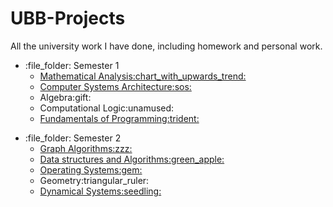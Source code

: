 # UBB-Projects

All the university work I have done, including homework and personal work.
<ul>
  <li>:file_folder: Semester 1
  <ul>
    <li>
      <a href="https://github.com/Bugnar12/Mathematical-Analysis">
      Mathematical Analysis:chart_with_upwards_trend:
      </a>
    </li>
    <li>
      <a href="https://github.com/Bugnar12/ASC">
        Computer Systems Architecture:sos:
      </a>
    </li>
    <li>
      Algebra:gift:
    </li>
    <li>
      Computational Logic:unamused:
    </li>
    <li>
      <a href="https://github.com/Bugnar12/FP-UBB">
        Fundamentals of Programming:trident:
      </a>
    </li>
  </ul>
  </li>
</ul>
<ul>
    <li>
      :file_folder: Semester 2
    <ul>
      <li>
        <a href="https://github.com/Bugnar12/Graph-Algorithms">
          Graph Algorithms:zzz:
        </a>
      </li>
      <li>
        <a href="https://github.com/Bugnar12/DSA">
          Data structures and Algorithms:green_apple:
        </a>
      </li>
      <li>
        <a href="https://github.com/Bugnar12/OS">
          Operating Systems:gem:
        </a>
      </li>
      <li>
        Geometry:triangular_ruler:
      </li>
      <li>
        <a href="https://github.com/Bugnar12/DS">
          Dynamical Systems:seedling:
        </a>
      </li>
    </ul>
  </ul>
